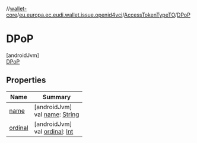 //[wallet-core](../../../../index.md)/[eu.europa.ec.eudi.wallet.issue.openid4vci](../../index.md)/[AccessTokenTypeTO](../index.md)/[DPoP](index.md)

# DPoP

[androidJvm]\
[DPoP](index.md)

## Properties

| Name                                                                | Summary                                                                                                                                                                |
|---------------------------------------------------------------------|------------------------------------------------------------------------------------------------------------------------------------------------------------------------|
| [name](../-bearer/index.md#-372974862%2FProperties%2F1615067946)    | [androidJvm]<br>val [name](../-bearer/index.md#-372974862%2FProperties%2F1615067946): [String](https://kotlinlang.org/api/latest/jvm/stdlib/kotlin/-string/index.html) |
| [ordinal](../-bearer/index.md#-739389684%2FProperties%2F1615067946) | [androidJvm]<br>val [ordinal](../-bearer/index.md#-739389684%2FProperties%2F1615067946): [Int](https://kotlinlang.org/api/latest/jvm/stdlib/kotlin/-int/index.html)    |
